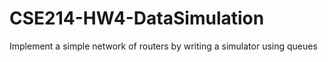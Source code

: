 # CSE214-HW4-DataSimulation
Implement a simple network of routers by writing a simulator using queues 
